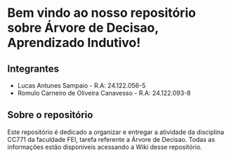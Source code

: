 # Bem vindo ao nosso repositório sobre Árvore de Decisao, Aprendizado Indutivo!

## Integrantes
* Lucas Antunes Sampaio - R.A: 24.122.056-5
* Romulo Carneiro de Oliveira Canavesso - R.A: 24.122.093-8

## Sobre o repositório
Este repositório é dedicado a organizar e entregar a atividade da disciplina CC771 da faculdade FEI, tarefa referente a Árvore de Decisao. Todas as informações estão disponiveis acessando a Wiki desse repositório.
